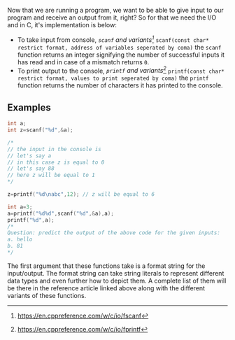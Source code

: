 Now that we are running a program, we want to be able to give input to our program and receive an output from it, right? So for that we need the I/O and in C, it's implementation is below:

- To take input from console, _`scanf` and variants[^1]_
    `scanf(const char* restrict format, address of variables seperated by coma)`
	the `scanf` function returns an integer signifying the number of successful inputs it has read and in case of a mismatch returns `0`.
- To print output to the console, _`printf` and variants[^2]_
    `printf(const char* restrict format, values to print seperated by coma)`
    the `printf` function returns the number of characters it has printed to the console.

## Examples
```c
int a;
int z=scanf("%d",&a);

/*
// the input in the console is 
// let's say a
// in this case z is equal to 0
// let's say 88
// here z will be equal to 1
*/

z=printf("%d\nabc",12); // z will be equal to 6
```

```c
int a=3;
a=printf("%d%d",scanf("%d",&a),a);
printf("%d",a);
/*
Question: predict the output of the above code for the given inputs:
a. hello
b. 81
*/
```

The first argument that these functions take is a format string for the input/output. The format string can take string literals to represent different data types and even further how to depict them. A complete list of them will be there in the reference article linked above along with the different variants of these functions.

[^1]: https://en.cppreference.com/w/c/io/fscanf
[^2]: https://en.cppreference.com/w/c/io/fprintf